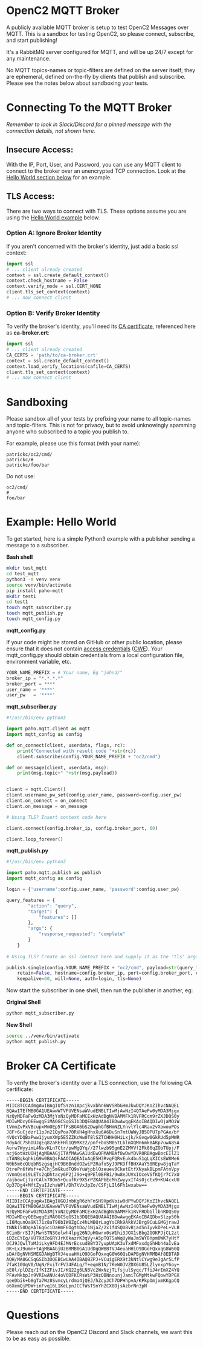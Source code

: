 # OpenC2 MQTT Broker

A publicly available MQTT broker is setup to test OpenC2 Messages over MQTT. This is a sandbox for testing OpenC2, so please connect, subscribe, and start publishing!

It's a RabbitMQ server configured for MQTT, and will be up 24/7 except for any maintenance.

No MQTT topics-names or topic-filters are defined on the server itself; they are ephemeral, defined on-the-fly by clients that publish and subscribe. Please see the notes below about sandboxing your tests.

# Connecting To the MQTT Broker

_Remember to look in Slack/Discord for a pinned message with the connection details, not shown here._

## Insecure Access:

With the IP, Port, User, and Password, you can use any MQTT client to connect to the broker over an unencrypted TCP connection. Look at the [Hello World section below](#example-hello-world) for an example.

## TLS Access:

There are two ways to connect with TLS. These options assume you are using the [Hello World example](#example-hello-world) below.

### Option A: Ignore Broker Identity
If you aren't concerned with the broker's identity, just add a basic ssl context:
```python
import ssl
# ... client already created
context = ssl.create_default_context()
context.check_hostname = False
context.verify_mode = ssl.CERT_NONE
client.tls_set_context(context)
# ... now connect client
```
### Option B: Verify Broker Identity
To verify the broker's identity, you'll need its [CA certificate](#broker-ca-certificate), referenced here as **ca-broker.crt**:
```python
import ssl
# ... client already created
CA_CERTS = 'path/to/ca-broker.crt'
context = ssl.create_default_context()
context.load_verify_locations(cafile=CA_CERTS)
client.tls_set_context(context)
# ... now connect client
```
# Sandboxing

Please sandbox all of your tests by prefixing your name to all topic-names and topic-filters. This is not for privacy, but to avoid unknowingly spamming anyone who subscribed to a topic you publish to.

For example, please use this format (with your name):

```
patrickc/oc2/cmd/
patrickc/#
patrickc/foo/bar
```

Do not use:
```
oc2/cmd/
#
foo/bar
```


# Example: Hello World

To get started, here is a simple Python3 example with a publisher sending a message to a subscriber.

**Bash shell**
```bash
mkdir test_mqtt
cd test_mqtt
python3 -m venv venv
source venv/bin/activate
pip install paho-mqtt
mkdir test1
cd test1
touch mqtt_subscriber.py
touch mqtt_publish.py
touch mqtt_config.py
```

**mqtt_config.py**

If your code might be stored on GitHub or other public location, please ensure that it does not contain
[access credentials](https://geekflare.com/github-credentials-scanner/)
([CWE](https://cwe.mitre.org/data/definitions/798.html)).  Your mqtt_config.py should obtain credentials from a local configuration file, environment variable, etc.
```python
YOUR_NAME_PREFIX = # Your name, Eg "johnd/"
broker_ip = "*.*.*.*"
broker_port = ****
user_name = '****'
user_pw   = '****'
```

**mqtt_subscriber.py**
```python
#!/usr/bin/env python3

import paho.mqtt.client as mqtt
import mqtt_config as config

def on_connect(client, userdata, flags, rc):
    print("Connected with result code "+str(rc))
    client.subscribe(config.YOUR_NAME_PREFIX + "oc2/cmd")

def on_message(client, userdata, msg):
    print(msg.topic+" "+str(msg.payload))


client = mqtt.Client()
client.username_pw_set(config.user_name, password=config.user_pw)
client.on_connect = on_connect
client.on_message = on_message

# Using TLS? Insert context code here

client.connect(config.broker_ip, config.broker_port, 60)

client.loop_forever()
```

**mqtt_publish.py**
```python
#!/usr/bin/env python3

import paho.mqtt.publish as publish
import mqtt_config as config

login = {'username':config.user_name, 'password':config.user_pw}

query_features = {
        "action": "query",
        "target": {
            "features": []
        },
        "args": {
            "response_requested": "complete"
        }
    }
    
# Using TLS? Create an ssl context here and supply it as the 'tls' argument below.

publish.single(config.YOUR_NAME_PREFIX + "oc2/cmd", payload=str(query_features), qos=0,
    retain=False, hostname=config.broker_ip, port=config.broker_port, client_id="", 
    keepalive=60, will=None, auth=login, tls=None)
```

Now start the subscriber in one shell, then run the publisher in another, eg:

**Original Shell**
```bash
python mqtt_subscriber.py
```

**New Shell**
```bash
source ../venv/bin/activate
python mqtt_publish.py
```
# Broker CA Certificate
To verify the broker's identity over a TLS connection, use the following CA certificate:

```
-----BEGIN CERTIFICATE-----
MIIC8TCCAdmgAwIBAgIUfSYzn1Apcjkvxbhn6WVSRbGHmJkwDQYJKoZIhvcNAQEL
BQAwITEfMB0GA1UEAwwWTVFUVENsaWVudENBLTIwMjAwNzI4QTAeFw0yMDA3Mjgx
NzQyMDFaFw0zMDA3MjYxNzQyMDFaMCExHzAdBgNVBAMMFk1RVFRCcm9rZXJDQS0y
MDIwMDcyOEEwggEiMA0GCSqGSIb3DQEBAQUAA4IBDwAwggEKAoIBAQDIwOjaMOiW
tVmnZvPxVBcupxMmOEp5TfFsBGA6bS2DwphGfBHmNZLYnvlYlc4Rav2vXowouPOs
J8F+6uCjdzr11pJn21QyPoa70RVH4gHhxXu6A6DuSn7mtUWWyJB5OPU7pPGAe/bf
4VQcYDQBaPww1jyunXWp5E5ZZKcWw0T8lSZTCHNH0HiLxjk/kGvqw0GkRUd5pMWR
RdyAdC7ShOUJgEq82aREFHl1Q9MXz2/pnf+boSM05tLblmXQMn6mk8ARp7uwA85A
Aorw7WyyimL4NsvKLn7Ctr/pwMgQYq//27lwzb95gmE2ZMVVf2Fk86qZObTUpj/F
acj6otHzUOHjAgMBAAGjITAfMAwGA1UdEwQFMAMBAf8wDwYDVR0RBAgwBocEIlZ1
cTANBgkqhkiG9w0BAQsFAAOCAQEAIuAqE5H3RvgFQRvEuk4buS1gLqXICsEW8Me6
W0b5m6cQUqbRSzgsqjHC9B6BnddO2wiP2RafoSyJ9PKDffBHXAaY58REpw8jqTaY
DtrePn6fWsf+e7Chj5mGkudTQ9xYuWjpblOzeuev0CketEtfXNyakBLpmFAtnVpy
nVnmQsei9LETs2qDhtacy6P2jJ9o+q9PEl0BFBi/9w8eJUVxIOceVSfKQjr7C7xU
/ajbowCj7arCAlk78Om5+QuufKr9XSrPZKAPbEcMnZwyyxIT4s0jctx9+KU4cxUU
Op37Dg4+MftZyaIJzhaWPl/Dh7tVxJpZo/CSFjLIl6Fh1wxabw==
-----END CERTIFICATE-----
-----BEGIN CERTIFICATE-----
MIIDIzCCAgugAwIBAgIUGQJnbKgR6zhFnSH9XpdVoiw0dPYwDQYJKoZIhvcNAQEL
BQAwITEfMB0GA1UEAwwWTVFUVENsaWVudENBLTIwMjAwNzI4QTAeFw0yMDA3Mjgx
NzQyMDFaFw0zMDA3MjYxNzQyMDFaMCExHzAdBgNVBAMMFk1RVFRDbGllbnRDQS0y
MDIwMDcyOEEwggEiMA0GCSqGSIb3DQEBAQUAA4IBDwAwggEKAoIBAQDbxSlzp50h
LI6MqunOa9Kl71z8aT96bIW8ZgCz4hLWBQrLagYsCRk9AkkVJBrg9CuLGMGjrawJ
tNNki50DgHAl6gGciDaHmF6OgthDo/1NjaZ/2x1f4SQUBvBjadSnIyvkDPeL+VLB
8CimBrrSI7jMwnSTN3Gelwh4lpg26NJpHGwrx0sW1hi3JOX1sBbg2GOKPJjCL2zt
iDZcEYEg/VU7XdZoGRYJrK6kazrK3qVy+A5pTQ7SaWqUyWaJmSWY8Ypm0WK7yHtY
OCJ9JQwlTaMJiLky9FD4EJMNrEcsudBBY37yupUApK3uTxdMFxxdgGhHbh4aIvEa
0K+LxJ9umn+tAgMBAAGjUzBRMB0GA1UdDgQWBBTVJ4euaHHiO9DGoFQxxqG8W60Q
sDAfBgNVHSMEGDAWgBTVJ4euaHHiO9DGoFQxxqG8W60QsDAPBgNVHRMBAf8EBTAD
AQH/MA0GCSqGSIb3DQEBCwUAA4IBAQBZPJ+VCuigERX9t3kNtlCYwg9eJgAr5LfP
7faK10UgV0/UqN/FxiTrFV34FALg/T+eqmB1N/7KeW0JVZDX6U85LZlynxpY6oy+
pE0l/plDZq/IfKIZFivJI/KQ22g6LN3Vc2WxNzjTLfsjulSyqc/TfiJ4rImXZ4YQ
PFAvNkbpJn9VRIwANUc4oV0DFKCRsWiP3HzQBNnounjJamiTGMpMtkwFQowYDPGX
qeeDbik+b8gTa7Wz8SvmcyLrdma4jQEJ/hZcyJCh7DPHhpvA/KPkpOmjxmKKgpCQ
o6XemQjPDW+inFvq16L1KeLpnJCCfWsTSnYhZCX8DjsAzbrNn3pN
-----END CERTIFICATE-----
```

# Questions

Please reach out on the OpenC2 Discord and Slack channels, we want this to be as easy as possible.
